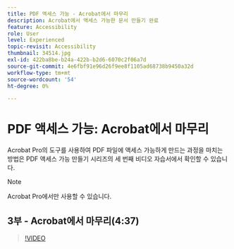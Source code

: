 ```yaml
---
title: PDF 액세스 가능 - Acrobat에서 마무리
description: Acrobat에서 액세스 가능한 문서 만들기 완료
feature: Accessibility
role: User
level: Experienced
topic-revisit: Accessibility
thumbnail: 34514.jpg
exl-id: 422ba8be-b24a-422b-b2d6-6070c2f06a7d
source-git-commit: 4e6fbf91e96d26f9ee8f1105ad68738b9450a32d
workflow-type: tm+mt
source-wordcount: '54'
ht-degree: 0%

---
```


# PDF 액세스 가능: Acrobat에서 마무리

Acrobat Pro의 도구를 사용하여 PDF 파일에 액세스 가능하게 만드는 과정을 마치는 방법은 PDF 액세스 가능 만들기 시리즈의 세 번째 비디오 자습서에서 확인할 수 있습니다.

>[!NOTE]
>
>Acrobat Pro에서만 사용할 수 있습니다.

## 3부 - Acrobat에서 마무리(4:37)

>[!VIDEO](https://video.tv.adobe.com/v/34514?quality=12&learn=on&hidetitle=true)
